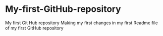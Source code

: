 # My-first-GitHub-repository
My first Git Hub repository
Making my first changes in my first Readme file of my first GitHub repository

